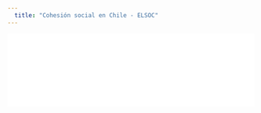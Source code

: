 ```yaml
---
  title: "Cohesión social en Chile - ELSOC"
---
```

  
  <iframe src="/pages/chile_elsoc.html" id="miIframe" border:none style="width:100% ; border: 0!important; margin-bottom: 100px" onload="ajustarAltura()"></iframe>
<script>
function ajustarAltura() {
    var iframe = document.getElementById('miIframe');
    iframe.style.height = iframe.contentWindow.document.body.scrollHeight + 'px';
}
</script>

    